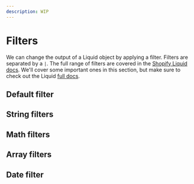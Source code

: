 ```yaml
---
description: WIP
---
```


# Filters

We can change the output of a Liquid object by applying a filter. Filters are separated by a `|`. The full range of filters are covered in the [Shopify Liquid docs](https://shopify.github.io/liquid/filters/abs/). We'll cover some important ones in this section, but make sure to check out the Liquid [full docs](https://shopify.github.io/liquid/filters/abs/).

## Default filter

## String filters

## Math filters

## Array filters

## Date filter



